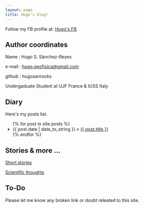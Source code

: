 ```yaml
---
layout: page
title: Hugo's blog!
---
```


Follow my FB profile at: [Hugo's FB](https://www.facebook.com/hugosamuel.sanchezreyes)

## Author coordinates


    
Name : Hugo S. Sánchez-Reyes

e-mail : [hugo.geofisica@gmail.com](http://www.gmail.com)

github : hugosanrocks

Undergaduate Student at UJF France & IUSS Italy



## Diary

Here's my posts list.

<ul class="posts">
  {% for post in site.posts %}
    <li><span>{{ post.date | date_to_string }}</span> &raquo; <a href="{{ BASE_PATH }}{{ post.url }}">{{ post.title }}</a></li>
  {% endfor %}
</ul>

## Stories & more ...

[Short stories](http://hugosanrocks.github.io/Short%20stories/index.html)

[Scientific thoughts](http://username.github.io/Scientific%20thoughts/index.html)



## To-Do

Please let me know any broken link or doubt releated to this site.
